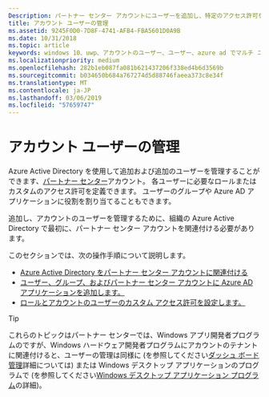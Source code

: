 ```yaml
---
Description: パートナー センター アカウントにユーザーを追加し、特定のアクセス許可を持つロールを割り当てます。
title: アカウント ユーザーの管理
ms.assetid: 9245F0D0-7D8F-4741-AFB4-FBA5601D0A9B
ms.date: 10/31/2018
ms.topic: article
keywords: windows 10、uwp、アカウントのユーザー、ユーザー、azure ad でマルチ ユーザー、複数のユーザーを管理します。
ms.localizationpriority: medium
ms.openlocfilehash: 282b1eb087fa081b621437206f338ed4b6d3569b
ms.sourcegitcommit: b034650b684a767274d5d88746faeea373c8e34f
ms.translationtype: MT
ms.contentlocale: ja-JP
ms.lasthandoff: 03/06/2019
ms.locfileid: "57659747"
---
```

# <a name="manage-account-users"></a>アカウント ユーザーの管理

Azure Active Directory を使用して追加および追加のユーザーを管理することができます、[パートナー センター](https://partner.microsoft.com/dashboard)アカウント。 各ユーザーに必要なロールまたはカスタムのアクセス許可を定義できます。 ユーザーのグループや Azure AD アプリケーションに役割を割り当てることもできます。

追加し、アカウントのユーザーを管理するために、組織の Azure Active Directory で最初に、パートナー センター アカウントを関連付ける必要があります。 

このセクションでは、次の操作手順について説明します。

-   [Azure Active Directory をパートナー センター アカウントに関連付ける](associate-azure-ad-with-dev-center.md)
-   [ユーザー、グループ、およびパートナー センター アカウントに Azure AD アプリケーションを追加します。](add-users-groups-and-azure-ad-applications.md)
-   [ロールとアカウントのユーザーのカスタム アクセス許可を設定します。](set-custom-permissions-for-account-users.md)

> [!TIP]
> これらのトピックはパートナー センターでは、Windows アプリ開発者プログラムのですが、Windows ハードウェア開発者プログラムにアカウントのテナントに関連付けると、ユーザーの管理は同様に (を参照してください[ダッシュ ボード管理](https://docs.microsoft.com/windows-hardware/drivers/dashboard/dashboard-administration)詳細については) または Windows デスクトップ アプリケーションのプログラムで (を参照してください[Windows デスクトップ アプリケーション プログラム](https://docs.microsoft.com/windows/desktop/appxpkg/windows-desktop-application-program#add-and-manage-account-users)の詳細)。
